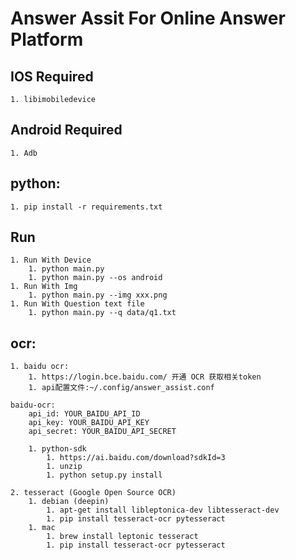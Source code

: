 # Answer Assit For Online Answer Platform

## IOS Required
    1. libimobiledevice

## Android Required
    1. Adb 


## python:
    1. pip install -r requirements.txt


## Run
    1. Run With Device
        1. python main.py 
        1. python main.py --os android
    1. Run With Img
        1. python main.py --img xxx.png
    1. Run With Question text file
        1. python main.py --q data/q1.txt

## ocr:
    1. baidu ocr:
        1. https://login.bce.baidu.com/ 开通 OCR 获取相关token
        1. api配置文件:~/.config/answer_assist.conf
```
baidu-ocr:
    api_id: YOUR_BAIDU_API_ID
    api_key: YOUR_BAIDU_API_KEY
    api_secret: YOUR_BAIDU_API_SECRET
```
        1. python-sdk
            1. https://ai.baidu.com/download?sdkId=3
            1. unzip
            1. python setup.py install

    2. tesseract (Google Open Source OCR)
        1. debian (deepin)
            1. apt-get install libleptonica-dev libtesseract-dev
            1. pip install tesseract-ocr pytesseract
        1. mac
            1. brew install leptonic tesseract
            1. pip install tesseract-ocr pytesseract
    
